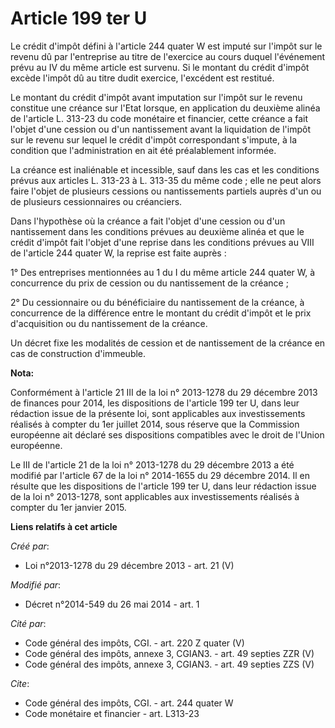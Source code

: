 # Article 199 ter U

Le crédit d'impôt défini à l'article 244 quater W est imputé sur l'impôt sur le revenu dû par l'entreprise au titre de
l'exercice au cours duquel l'événement prévu au IV du même article est survenu. Si le montant du crédit d'impôt excède
l'impôt dû au titre dudit exercice, l'excédent est restitué. 

Le montant du crédit d'impôt avant imputation sur l'impôt sur le revenu constitue une créance sur l'Etat lorsque, en
application du deuxième alinéa de l'article L. 313-23 du code monétaire et financier, cette créance a fait l'objet d'une
cession ou d'un nantissement avant la liquidation de l'impôt sur le revenu sur lequel le crédit d'impôt correspondant
s'impute, à la condition que l'administration en ait été préalablement informée. 

La créance est inaliénable et incessible, sauf dans les cas et les conditions prévus aux articles L. 313-23 à L. 313-35 du
même code ; elle ne peut alors faire l'objet de plusieurs cessions ou nantissements partiels auprès d'un ou de plusieurs
cessionnaires ou créanciers. 

Dans l'hypothèse où la créance a fait l'objet d'une cession ou d'un nantissement dans les conditions prévues au deuxième
alinéa et que le crédit d'impôt fait l'objet d'une reprise dans les conditions prévues au VIII de l'article 244 quater W, la
reprise est faite auprès : 

1° Des entreprises mentionnées au 1 du I du même article 244 quater W, à concurrence du prix de cession ou du nantissement de
la créance ; 

2° Du cessionnaire ou du bénéficiaire du nantissement de la créance, à concurrence de la différence entre le montant du
crédit d'impôt et le prix d'acquisition ou du nantissement de la créance. 

Un décret fixe les modalités de cession et de nantissement de la créance en cas de construction d'immeuble.

**Nota:**

Conformément à l'article 21 III de la loi n° 2013-1278 du 29 décembre 2013 de finances pour 2014, les dispositions de
l'article 199 ter U, dans leur rédaction issue de la présente loi, sont applicables aux investissements réalisés à compter du
1er juillet 2014, sous réserve que la Commission européenne ait déclaré ses dispositions compatibles avec le droit de l'Union
européenne. 

Le III de l'article 21 de la loi n° 2013-1278 du 29 décembre 2013 a été modifié par l'article 67 de la loi n° 2014-1655 du 29
décembre 2014. Il en résulte que les dispositions de l'article 199 ter U, dans leur rédaction issue de la loi n° 2013-1278,
sont applicables aux investissements réalisés à compter du 1er janvier 2015.

**Liens relatifs à cet article**

_Créé par_:

  - Loi n°2013-1278 du 29 décembre 2013 - art. 21 (V)

_Modifié par_:

  - Décret n°2014-549 du 26 mai 2014 - art. 1

_Cité par_:

  - Code général des impôts, CGI. - art. 220 Z quater (V)
  - Code général des impôts, annexe 3, CGIAN3. - art. 49 septies ZZR (V)
  - Code général des impôts, annexe 3, CGIAN3. - art. 49 septies ZZS (V)

_Cite_:

  - Code général des impôts, CGI. - art. 244 quater W
  - Code monétaire et financier - art. L313-23
